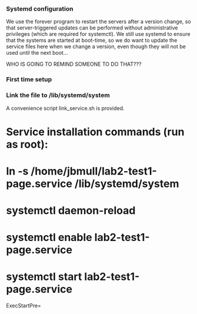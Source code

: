 ### Systemd configuration

We use the forever program to restart the servers
after a version change, so that
server-triggered updates can be performed
without administrative privileges (which are required for systemctl).
We still use systemd to ensure that the systems are started at boot-time,
so we do want to update the service files here when we change a version,
even though they will not be used until the next boot...

WHO IS GOING TO REMIND SOMEONE TO DO THAT???

### First time setup


  ### Link the file to /lib/systemd/system

A convenience script link\_service.sh is provided.

  # Service installation commands (run as root):
  # ln -s /home/jbmull/lab2-test1-page.service /lib/systemd/system
  # systemctl daemon-reload
  # systemctl enable lab2-test1-page.service
  # systemctl start lab2-test1-page.service


ExecStartPre=

